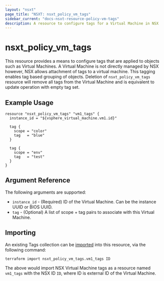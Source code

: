 ```yaml
---
layout: "nsxt"
page_title: "NSXT: nsxt_policy_vm_tags"
sidebar_current: "docs-nsxt-resource-policy-vm-tags"
description: A resource to configure tags for a Virtual Machine in NSX Policy.
---
```


# nsxt_policy_vm_tags

  This resource provides a means to configure tags that are applied to objects such as Virtual Machines. A Virtual Machine is not directly managed by NSX however, NSX allows attachment of tags to a virtual machine. This tagging enables tag based grouping of objects. Deletion of `nsxt_policy_vm_tags` resource will remove all tags from the Virtual Machine and is equivalent to update operation with empty tag set.

## Example Usage

```hcl
resource "nsxt_policy_vm_tags" "vm1_tags" {
  instance_id = "${vsphere_virtual_machine.vm1.id}"

  tag {
    scope = "color"
    tag   = "blue"
  }

  tag {
    scope = "env"
    tag   = "test"
  }
}
```

## Argument Reference

The following arguments are supported:

* `instance_id` - (Required) ID of the Virtual Machine. Can be the instance UUID or BIOS UUID.
* `tag` - (Optional) A list of scope + tag pairs to associate with this Virtual Machine.

## Importing

An existing Tags collection can be [imported][docs-import] into this resource, via the following command:

[docs-import]: /docs/import/index.html

```
terraform import nsxt_policy_vm_tags.vm1_tags ID
```

The above would import NSX Virtual Machine tags as a resource named `vm1_tags` with the NSX ID `ID`, where ID is external ID of the Virtual Machine.
